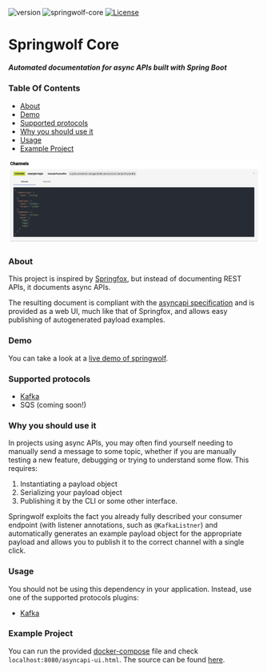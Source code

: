 ![version](https://img.shields.io/github/v/release/stavshamir/springwolf)
![springwolf-core](https://github.com/stavshamir/springwolf/workflows/springwolf-core/badge.svg)
[![License](https://img.shields.io/badge/License-Apache%202.0-blue.svg)](https://opensource.org/licenses/Apache-2.0)

# Springwolf Core
##### Automated documentation for async APIs built with Spring Boot

### Table Of Contents
- [About](#about)
- [Demo](#demo)
- [Supported protocols](#supported-protocols)
- [Why you should use it](#why-you-should-use-it)
- [Usage](#usage)
- [Example Project](#example-project)

![](screenshot.png)

### About
This project is inspired by [Springfox](https://github.com/springfox/springfox), but instead of documenting REST APIs,
it documents async APIs. 

The resulting document is compliant with the [asyncapi specification](https://www.asyncapi.com/) and is provided as a 
web UI, much like that of Springfox, and allows easy publishing of autogenerated payload examples.

### Demo
You can take a look at a [live demo of springwolf](https://springwolf.github.io/springwolf-ui/).

### Supported protocols
- [Kafka](https://github.com/springwolf/springwolf-kafka)
- SQS (coming soon!)

### Why you should use it
In projects using async APIs, you may often find yourself needing to manually send a message to some topic, whether if you
are manually testing a new feature, debugging or trying to understand some flow. This requires:
1. Instantiating a payload object
2. Serializing your payload object 
3. Publishing it by the CLI or some other interface. 

Springwolf exploits the fact you already fully described your consumer endpoint (with listener annotations, such as 
```@KafkaListner```) and automatically generates an example payload object for the appropriate payload and allows you 
to publish it to the correct channel with a single click.

### Usage
You should not be using this dependency in your application. Instead, use one of the supported protocols plugins:
- [Kafka](https://github.com/springwolf/springwolf-kafka)


### Example Project
You can run the provided [docker-compose](./docker-compose.yml) file and check `localhost:8080/asyncapi-ui.html`.
The source can be found [here](https://github.com/springwolf/springwolf-kafka/tree/master/springwolf-kafka-example).
